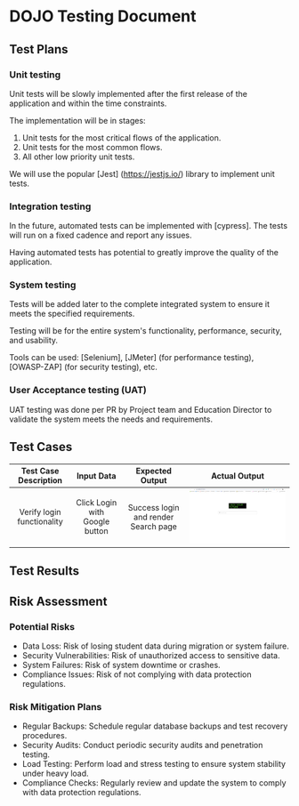 # DOJO Testing Document

## Test Plans

### Unit testing

Unit tests will be slowly implemented after the first release of the application and within the time constraints.

The implementation will be in stages:

1. Unit tests for the most critical flows of the application.
2. Unit tests for the most common flows.
3. All other low priority unit tests.

We will use the popular [Jest] (https://jestjs.io/) library to implement unit tests.

### Integration testing

In the future, automated tests can be implemented with [cypress].
The tests will run on a fixed cadence and report any issues.

Having automated tests has potential to greatly improve the quality of the application.

### System testing

Tests will be added later to the complete integrated system to ensure it meets the specified requirements.

Testing will be for the entire system's functionality, performance, security, and usability.

Tools can be used: [Selenium], [JMeter] (for performance testing), [OWASP-ZAP] (for security testing), etc.

### User Acceptance testing (UAT)

UAT testing was done per PR by Project team and Education Director to validate the system meets the needs and requirements.

## Test Cases

|   Test Case Description    |           Input Data           |           Expected Output            |                                                  Actual Output                                                  |
| :------------------------: | :----------------------------: | :----------------------------------: | :-------------------------------------------------------------------------------------------------------------: |
| Verify login functionality | Click Login with Google button | Success login and render Search page | [<img src="../assets/login_result.png" style="max-width: 100%; max-height: 400px">](../assets/login_result.png) |

## Test Results

## Risk Assessment

### Potential Risks

- Data Loss: Risk of losing student data during migration or system failure.
- Security Vulnerabilities: Risk of unauthorized access to sensitive data.
- System Failures: Risk of system downtime or crashes.
- Compliance Issues: Risk of not complying with data protection regulations.

### Risk Mitigation Plans

- Regular Backups: Schedule regular database backups and test recovery procedures.
- Security Audits: Conduct periodic security audits and penetration testing.
- Load Testing: Perform load and stress testing to ensure system stability under heavy load.
- Compliance Checks: Regularly review and update the system to comply with data protection regulations.
